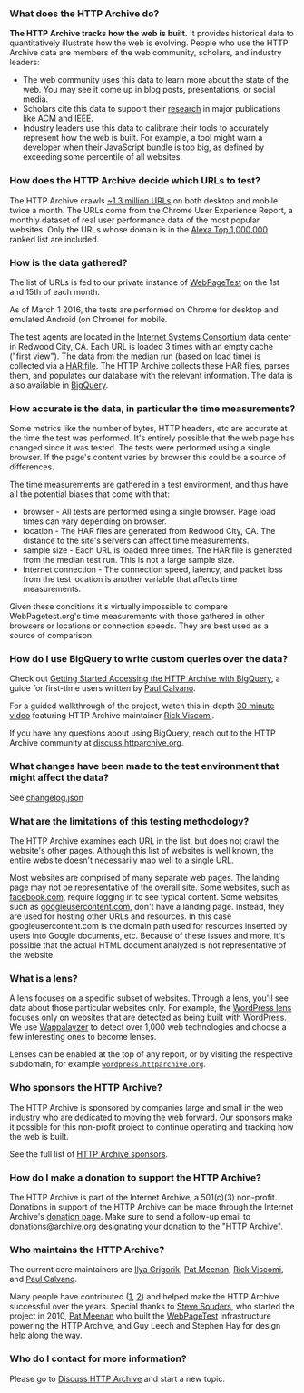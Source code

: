 ### What does the HTTP Archive do?

**The HTTP Archive tracks how the web is built.** It provides historical data to quantitatively illustrate how the web is evolving. People who use the HTTP Archive data are members of the web community, scholars, and industry leaders:

- The web community uses this data to learn more about the state of the web. You may see it come up in blog posts, presentations, or social media.
- Scholars cite this data to support their [research](https://scholar.google.com/scholar?q=httparchive.org) in major publications like ACM and IEEE.
- Industry leaders use this data to calibrate their tools to accurately represent how the web is built. For example, a tool might warn a developer when their JavaScript bundle is too big, as defined by exceeding some percentile of all websites.


### How does the HTTP Archive decide which URLs to test?

The HTTP Archive crawls [~1.3 million URLs](https://httparchive.org/reports/state-of-the-web#numUrls) on both desktop and mobile twice a month. The URLs come from the Chrome User Experience Report, a monthly dataset of real user performance data of the most popular websites. Only the URLs whose domain is in the [Alexa Top 1,000,000](http://www.alexa.com/topsites) ranked list are included.


### How is the data gathered?

The list of URLs is fed to our private instance of [WebPageTest](https://webpagetest.org) on the 1st and 15th of each month.

As of March 1 2016, the tests are performed on Chrome for desktop and emulated Android (on Chrome) for mobile.

The test agents are located in the [Internet Systems Consortium](https://www.isc.org/) data center in Redwood City, CA. Each URL is loaded 3 times with an empty cache ("first view"). The data from the median run (based on load time) is collected via a [HAR file](https://en.wikipedia.org/wiki/.har). The HTTP Archive collects these HAR files, parses them, and populates our database with the relevant information. The data is also available in [BigQuery](https://bigquery.cloud.google.com/dataset/httparchive:pages).


### How accurate is the data, in particular the time measurements?

Some metrics like the number of bytes, HTTP headers, etc are accurate at the time the test was performed. It's entirely possible that the web page has changed since it was tested. The tests were performed using a single browser. If the page's content varies by browser this could be a source of differences.

The time measurements are gathered in a test environment, and thus have all the potential biases that come with that:

- browser - All tests are performed using a single browser. Page load times can vary depending on browser.
- location - The HAR files are generated from Redwood City, CA. The distance to the site's servers can affect time measurements.
- sample size - Each URL is loaded three times. The HAR file is generated from the median test run. This is not a large sample size.
- Internet connection - The connection speed, latency, and packet loss from the test location is another variable that affects time measurements.

Given these conditions it's virtually impossible to compare WebPagetest.org's time measurements with those gathered in other browsers or locations or connection speeds. They are best used as a source of comparison.


### How do I use BigQuery to write custom queries over the data?

Check out [Getting Started Accessing the HTTP Archive with BigQuery](https://github.com/HTTPArchive/httparchive/blob/master/docs/bigquery-gettingstarted.md), a guide for first-time users written by [Paul Calvano](https://twitter.com/paulcalvano).

For a guided walkthrough of the project, watch this in-depth [30 minute video](https://www.youtube.com/watch?v=00f9kza3BJ0) featuring HTTP Archive maintainer [Rick Viscomi](https://twitter.com/rick_viscomi).

If you have any questions about using BigQuery, reach out to the HTTP Archive community at [discuss.httparchive.org](https://discuss.httparchive.org/).


### What changes have been made to the test environment that might affect the data?

See [changelog.json](https://github.com/HTTPArchive/httparchive/blob/master/docs/changelog.json)


### What are the limitations of this testing methodology?

The HTTP Archive examines each URL in the list, but does not crawl the website's other pages. Although this list of websites is well known, the entire website doesn't necessarily map well to a single URL.

Most websites are comprised of many separate web pages. The landing page may not be representative of the overall site. Some websites, such as [facebook.com](http://www.facebook.com/), require logging in to see typical content. Some websites, such as [googleusercontent.com](http://www.googleusercontent.com/), don't have a landing page. Instead, they are used for hosting other URLs and resources. In this case googleusercontent.com is the domain path used for resources inserted by users into Google documents, etc. Because of these issues and more, it's possible that the actual HTML document analyzed is not representative of the website.


### What is a lens?

A lens focuses on a specific subset of websites. Through a lens, you'll see data about those particular websites only. For example, the [WordPress lens](https://wordpress.httparchive.org) focuses only on websites that are detected as being built with WordPress. We use [Wappalayzer](https://www.wappalyzer.com/) to detect over 1,000 web technologies and choose a few interesting ones to become lenses.

Lenses can be enabled  at the top of any report, or by visiting the respective subdomain, for example [`wordpress.httparchive.org`](https://wordpress.httparchive.org).


### Who sponsors the HTTP Archive?

The HTTP Archive is sponsored by companies large and small in the web industry who are dedicated to moving the web forward. Our sponsors make it possible for this non-profit project to continue operating and tracking how the web is built.

See the full list of [HTTP Archive sponsors](/about#sponsors).


### How do I make a donation to support the HTTP Archive?

The HTTP Archive is part of the Internet Archive, a 501(c)(3) non-profit. Donations in support of the HTTP Archive can be made through the Internet Archive's [donation page](https://archive.org/donate/). Make sure to send a follow-up email to [donations@archive.org](mailto:donations@archive.org?subject=HTTP+Archive+donation) designating your donation to the "HTTP Archive".


### Who maintains the HTTP Archive?

The current core maintainers are [Ilya Grigorik](https://twitter.com/igrigorik), [Pat Meenan](https://twitter.com/patmeenan), [Rick Viscomi](https://twitter.com/rick_viscomi), and [Paul Calvano](https://twitter.com/paulcalvano).

Many people have contributed ([1](https://github.com/HTTPArchive/httparchive.org/graphs/contributors), [2](https://github.com/HTTPArchive/legacy.httparchive.org/graphs/contributors)) and helped make the HTTP Archive successful over the years. Special thanks to [Steve Souders](https://twitter.com/Souders), who started the project in 2010, [Pat Meenan](https://twitter.com/patmeenan) who built the [WebPageTest](https://webpagetest.org/) infrastructure powering the HTTP Archive, and Guy Leech and Stephen Hay for design help along the way.


### Who do I contact for more information?

Please go to [Discuss HTTP Archive](https://discuss.httparchive.org/) and start a new topic.

